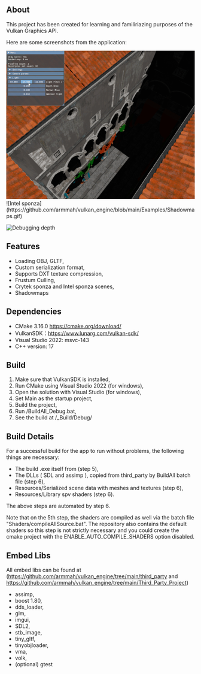 ## About

This project has been created for learning and familiriazing purposes of the Vulkan Graphics API.

Here are some screenshots from the application:

<img src="https://github.com/armmah/vulkan_engine/blob/main/Examples/Shadowmaps.gif"/>
![Intel sponza](https://github.com/armmah/vulkan_engine/blob/main/Examples/Shadowmaps.gif)

![Debugging depth](https://github.com/armmah/vulkan_engine/tree/main/Examples/Debugging_Depth.gif)

## Features

- Loading OBJ, GLTF,
- Custom serialization format,
- Supports DXT texture compression,
- Frustum Culling,
- Crytek sponza and Intel sponza scenes,
- Shadowmaps

## Dependencies

- CMake 3.16.0 https://cmake.org/download/
- VulkanSDK：https://www.lunarg.com/vulkan-sdk/
- Visual Studio 2022: msvc-143
- C++ version: 17

## Build

1. Make sure that VulkanSDK is installed,
2. Run CMake using Visual Studio 2022 (for windows),
3. Open the solution with Visual Studio (for windows),
4. Set Main as the startup project,
5. Build the project,
6. Run /BuildAll_Debug.bat,
7. See the build at /_Build/Debug/

## Build Details

For a successful build for the app to run without problems, the following things are necessary:
- The build .exe itself from (step 5),
- The DLLs ( SDL and assimp ), copied from third_party by BuildAll batch file (step 6),
- Resources/Serialized scene data with meshes and textures (step 6),
- Resources/Library spv shaders (step 6).

The above steps are automated by step 6.

Note that on the 5th step, the shaders are compiled as well via the batch file "Shaders/compileAllSource.bat". The repository also contains the default shaders so this step is not strictly necessary and you could create the cmake project with the ENABLE_AUTO_COMPILE_SHADERS option disabled.

## Embed Libs

All embed libs can be found at (https://github.com/armmah/vulkan_engine/tree/main/third_party and https://github.com/armmah/vulkan_engine/tree/main/Third_Party_Project)

- assimp,
- boost 1.80,
- dds_loader,
- glm,
- imgui,
- SDL2,
- stb_image,
- tiny_gltf,
- tinyobjloader,
- vma,
- volk,
- (optional) gtest